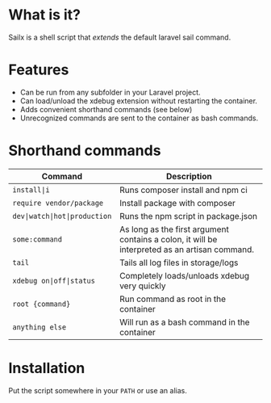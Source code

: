 # What is it?
Sailx is a shell script that _extends_ the default laravel sail command.

# Features
- Can be run from any subfolder in your Laravel project.
- Can load/unload the xdebug extension without restarting the container.
- Adds convenient shorthand commands (see below)
- Unrecognized commands are sent to the container as bash commands. 

# Shorthand commands
| Command | Description |
| ------- | ----------- |
| `install\|i` | Runs composer install and npm ci |
| `require vendor/package` | Install package with composer |
| `dev\|watch\|hot\|production` | Runs the npm script in package.json |
| `some:command` | As long as the first argument contains a colon, it will be interpreted as an artisan command. |
| `tail` | Tails all log files in storage/logs |
| `xdebug on\|off\|status` | Completely loads/unloads xdebug very quickly |
| `root {command}` | Run command as root in the container |
| `anything else` | Will run as a bash command in the container

# Installation
Put the script somewhere in your `PATH` or use an alias.